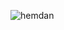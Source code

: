 
![hemdan](https://user-images.githubusercontent.com/40190772/51658692-95898180-1fb1-11e9-8c4d-b1c505f66938.PNG)
